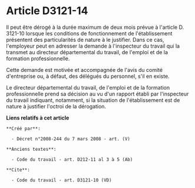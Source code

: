 # Article D3121-14

Il peut être dérogé à la durée maximum de deux mois prévue à l'article D. 3121-10 lorsque les conditions de fonctionnement de
l'établissement présentent des particularités de nature à le justifier. Dans ce cas, l'employeur peut en adresser la demande
à l'inspecteur du travail qui la transmet au directeur départemental du travail, de l'emploi et de la formation
professionnelle. 

Cette demande est motivée et accompagnée de l'avis du comité d'entreprise ou, à défaut, des délégués du personnel, s'il en
existe. 

Le directeur départemental du travail, de l'emploi et de la formation professionnelle prend sa décision au vu d'un rapport
établi par l'inspecteur du travail indiquant, notamment, si la situation de l'établissement est de nature à justifier
l'octroi de la dérogation.

**Liens relatifs à cet article**

	**Créé par**:

	  - Décret n°2008-244 du 7 mars 2008 - art. (V)

	**Anciens textes**:

	  - Code du travail - art. D212-11 al 3 à 5 (Ab)

	**Cite**:

	  - Code du travail - art. D3121-10 (VD)
